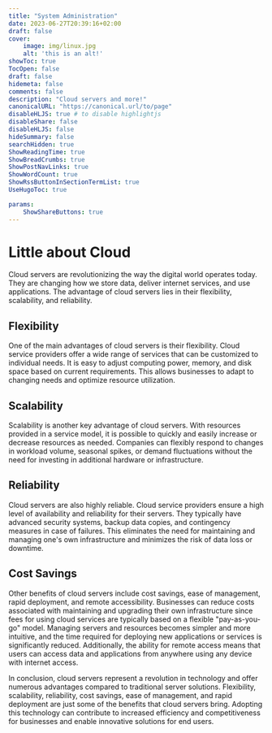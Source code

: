 ```yaml
---
title: "System Administration"
date: 2023-06-27T20:39:16+02:00
draft: false
cover:
    image: img/linux.jpg
    alt: 'this is an alt!'
showToc: true
TocOpen: false
draft: false
hidemeta: false
comments: false
description: "Cloud servers and more!"
canonicalURL: "https://canonical.url/to/page"
disableHLJS: true # to disable highlightjs
disableShare: false
disableHLJS: false
hideSummary: false
searchHidden: true
ShowReadingTime: true
ShowBreadCrumbs: true
ShowPostNavLinks: true
ShowWordCount: true
ShowRssButtonInSectionTermList: true
UseHugoToc: true

params:
    ShowShareButtons: true
---
```


# Little about Cloud

Cloud servers are revolutionizing the way the digital world operates today. They are changing how we store data, deliver internet services, and use applications. The advantage of cloud servers lies in their flexibility, scalability, and reliability.

## Flexibility

One of the main advantages of cloud servers is their flexibility. Cloud service providers offer a wide range of services that can be customized to individual needs. It is easy to adjust computing power, memory, and disk space based on current requirements. This allows businesses to adapt to changing needs and optimize resource utilization.

## Scalability

Scalability is another key advantage of cloud servers. With resources provided in a service model, it is possible to quickly and easily increase or decrease resources as needed. Companies can flexibly respond to changes in workload volume, seasonal spikes, or demand fluctuations without the need for investing in additional hardware or infrastructure.

## Reliability

Cloud servers are also highly reliable. Cloud service providers ensure a high level of availability and reliability for their servers. They typically have advanced security systems, backup data copies, and contingency measures in case of failures. This eliminates the need for maintaining and managing one's own infrastructure and minimizes the risk of data loss or downtime.

## Cost Savings

Other benefits of cloud servers include cost savings, ease of management, rapid deployment, and remote accessibility. Businesses can reduce costs associated with maintaining and upgrading their own infrastructure since fees for using cloud services are typically based on a flexible "pay-as-you-go" model. Managing servers and resources becomes simpler and more intuitive, and the time required for deploying new applications or services is significantly reduced. Additionally, the ability for remote access means that users can access data and applications from anywhere using any device with internet access.

In conclusion, cloud servers represent a revolution in technology and offer numerous advantages compared to traditional server solutions. Flexibility, scalability, reliability, cost savings, ease of management, and rapid deployment are just some of the benefits that cloud servers bring. Adopting this technology can contribute to increased efficiency and competitiveness for businesses and enable innovative solutions for end users.